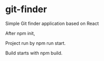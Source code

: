 # git-finder
Simple Git finder application based on React

After npm init,

Project run by npm run start.

Build starts with npm build.

